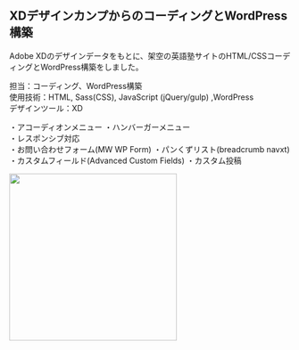 ## XDデザインカンプからのコーディングとWordPress構築  
Adobe XDのデザインデータをもとに、架空の英語塾サイトのHTML/CSSコーディングとWordPress構築をしました。
  
担当：コーディング、WordPress構築  
使用技術：HTML, Sass(CSS), JavaScript (jQuery/gulp) ,WordPress  
デザインツール：XD  
  
・アコーディオンメニュー
・ハンバーガーメニュー  
・レスポンシブ対応  
・お問い合わせフォーム(MW WP Form) 
・パンくずリスト(breadcrumb navxt)  
・カスタムフィールド(Advanced Custom Fields)
・カスタム投稿
  
 <img src="https://user-images.githubusercontent.com/73923419/153809481-497594d7-3f36-47cf-b3ff-2d6ff7d55cb4.png" width="300px">
